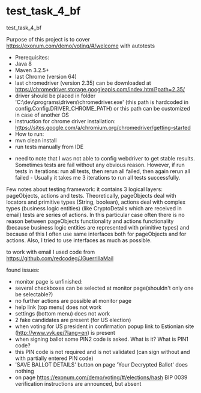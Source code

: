# test_task_4_bf
test_task_4_bf

Purpose of this project is to cover https://exonum.com/demo/voting/#/welcome with autotests

 - Prerequisites:
  - Java 8
  - Maven 3.2.5+
  - last Chrome (version 64)
  - last chromedriver (version 2.35) can be downloaded at https://chromedriver.storage.googleapis.com/index.html?path=2.35/
   - driver should be placed in folder 'C:\dev\programs\drivers\chromedriver.exe' (this path is hardcoded in config.Config.DRIVER_CHROME_PATH) or this path can be customized in case of another OS
  - instruction for chrome driver installation: https://sites.google.com/a/chromium.org/chromedriver/getting-started
 - How to run:
  - mvn clean install
  - run tests manually from IDE

  * need to note that I was not able to config webdriver to get stable results. Sometimes tests are fail without any obvious reason.
  However, if run tests in iterations: run all tests, then rerun all failed, then again rerun all failed - Usually it takes me 3 iterations to run all tests successfully.

  Few notes about testing framework: it contains 3 logical layers: pageObjects, actions and tests.
  Theoretically, pageObjects deal with locators and primitive types (String, boolean),
  actions deal with complex types (business logic entities) (like CryptoDetails which are received in email)
  tests are series of actions.
  In this particular case often there is no reason between pageObjects functionality and actions functionality (because business logic entities are represented with primitive types)
  and because of this I often use same interfaces both for pageObjects and for actions.
  Also, I tried to use interfaces as much as possible.

  to work with email I used code from https://github.com/redcodeg/JGuerrillaMail


found issues:
 - monitor page is unfinished:
  - several checkboxes can be selected at monitor page(shouldn't only one be selectable?)
  - no further actions are possible at monitor page
 - help link (top menu) does not work
 - settings (bottom menu) does not work
 - 2 fake candidates are present (for US election)
 - when voting for US president in confirmation popup link to Estionian site (http://www.vvk.ee/?lang=en) is present
 - when signing ballot some PIN2 code is asked. What is it? What is PIN1 code?
  - this PIN code is not required and is not validated (can sign without and with partially entered PIN code)
 - 'SAVE BALLOT DETAILS' button on page 'Your Decrypted Ballot' does nothing
 - on page https://exonum.com/demo/voting/#/elections/hash BIP 0039 verification instructions are announced, but absent